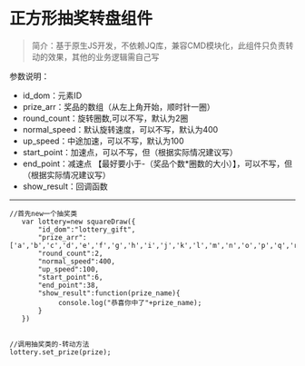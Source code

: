 正方形抽奖转盘组件
=========

> 简介：基于原生JS开发，不依赖JQ库，兼容CMD模块化，此组件只负责转动的效果，其他的业务逻辑需自己写

参数说明：

- id_dom：元素ID
- prize_arr：奖品的数组（从左上角开始，顺时针一圈）
- round_count：旋转圈数,可以不写，默认为2圈
- normal_speed：默认旋转速度，可以不写，默认为400
- up_speed：中途加速，可以不写，默认为100
- start_point：加速点，可以不写，但（根据实际情况建议写）
- end_point：减速点 【最好要小于-（奖品个数*圈数的大小）】，可以不写，但（根据实际情况建议写）
- show_result：回调函数


----------



    //首先new一个抽奖类
       var lottery=new squareDraw({
           "id_dom":"lottery_gift",
           "prize_arr":['a','b','c','d','e','f','g','h','i','j','k','l','m','n','o','p','q','r','s','t'],
           "round_count":2,
           "normal_speed":400,
           "up_speed":100,
           "start_point":6,
           "end_point":38,
           "show_result":function(prize_name){
                console.log("恭喜你中了"+prize_name);
           }
       })


    //调用抽奖类的-转动方法
    lottery.set_prize(prize);